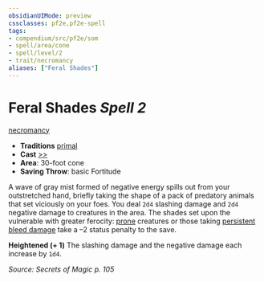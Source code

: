 ```yaml
---
obsidianUIMode: preview
cssclasses: pf2e,pf2e-spell
tags:
- compendium/src/pf2e/som
- spell/area/cone
- spell/level/2
- trait/necromancy
aliases: ["Feral Shades"]
---
```

# Feral Shades *Spell 2*   
[necromancy](rules/traits/necromancy.md "Necromancy School Trait")  

- **Traditions** [primal](rules/traits/primal.md "Primal Tradition Trait")
- **Cast** [>>](rules/core-rulebook/chapter-9-playing-the-game.md#Actions "Two-Action") 
- **Area**: 30-foot cone
- **Saving Throw**:  basic Fortitude

A wave of gray mist formed of negative energy spills out from your outstretched hand, briefly taking the shape of a pack of predatory animals that set viciously on your foes. You deal `2d4` slashing damage and `2d4` negative damage to creatures in the area. The shades set upon the vulnerable with greater ferocity: [prone](rules/conditions.md#Prone) creatures or those taking [persistent bleed damage](rules/conditions.md#Persistent%20Damage) take a –2 status penalty to the save.

**Heightened (+ 1)** The slashing damage and the negative damage each increase by `1d4`.

*Source: Secrets of Magic p. 105*